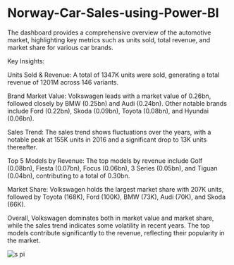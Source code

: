 # Norway-Car-Sales-using-Power-BI
The dashboard provides a comprehensive overview of the automotive market, highlighting key metrics such as units sold, total revenue, and market share for various car brands.

Key Insights:

Units Sold & Revenue: A total of 1347K units were sold, generating a total revenue of 1201M across 146 variants.

Brand Market Value: Volkswagen leads with a market value of 0.26bn, followed closely by BMW (0.25bn) and Audi (0.24bn). Other notable brands include Ford (0.22bn), Skoda (0.09bn), Toyota (0.08bn), and Hyundai (0.06bn).

Sales Trend: The sales trend shows fluctuations over the years, with a notable peak at 155K units in 2016 and a significant drop to 13K units thereafter.

Top 5 Models by Revenue: The top models by revenue include Golf (0.08bn), Fiesta (0.07bn), Focus (0.06bn), 3 Series (0.05bn), and Tiguan (0.04bn), contributing to a total of 0.30bn.

Market Share: Volkswagen holds the largest market share with 207K units, followed by Toyota (168K), Ford (100K), BMW (73K), Audi (70K), and Skoda (66K).

Overall, Volkswagen dominates both in market value and market share, while the sales trend indicates some volatility in recent years. The top models contribute significantly to the revenue, reflecting their popularity in the market.



![s pi](https://github.com/user-attachments/assets/5fb460ad-3fee-4272-a8aa-e38c5030c63c)

